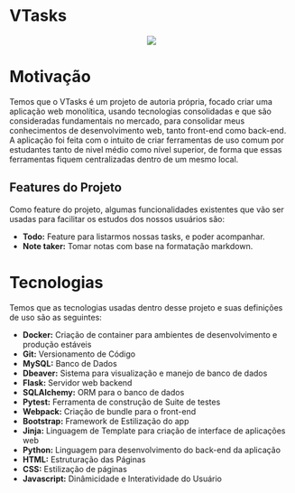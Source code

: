 # VTasks
<p align="center">
  <a href="https://go-skill-icons.vercel.app/">
    <img
      src="https://go-skill-icons.vercel.app/api/icons?i=mysql,docker,flask,pytest,bootstrap,webpack,dbeaver,git,python,html,css,javascript,sqlalchemy&theme=dark&perline=6"
    />

  </a>
</p>

# Motivação

Temos que o VTasks é um projeto de autoria própria, focado criar uma aplicação web monolítica, usando tecnologias consolidadas e
que são consideradas fundamentais no mercado, para consolidar meus conhecimentos de desenvolvimento web, tanto front-end como back-end.
A aplicação foi feita com o intuito de criar ferramentas de uso comum por estudantes tanto de nivel médio como nível superior, de forma 
que essas ferramentas fiquem centralizadas dentro de um mesmo local.

## Features do Projeto
Como feature do projeto, algumas funcionalidades existentes que vão ser usadas para facilitar os estudos dos nossos usuários são:

- **Todo:** Feature para listarmos nossas tasks, e poder acompanhar.
- **Note taker:** Tomar notas com base na formatação markdown.




# Tecnologias
Temos que as tecnologias usadas dentro desse projeto e suas definições de uso são as seguintes:


- **Docker:** Criação de container para ambientes de desenvolvimento e produção estáveis
- **Git:** Versionamento de Código
- **MySQL:** Banco de Dados
- **Dbeaver:** Sistema para visualização e manejo de banco de dados
- **Flask:** Servidor web backend
- **SQLAlchemy:** ORM para o banco de dados
- **Pytest:** Ferramenta de construção de Suite de testes
- **Webpack:** Criação de bundle para o front-end
- **Bootstrap:** Framework de Estilização do app
- **Jinja:** Linguagem de Template para criação de interface de aplicações web
- **Python:** Linguagem para desenvolvimento do back-end da aplicação
- **HTML:** Estruturação das Páginas
- **CSS:** Estilização de páginas
- **Javascript:** Dinâmicidade e Interatividade do Usuário
